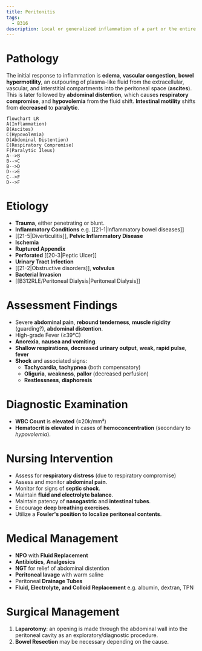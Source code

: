 ```yaml
---
title: Peritonitis
tags:
  - B316
description: Local or generalized inflammation of a part or the entire parietal and visceral surfaces of the abdominal cavity.
---
```

# Pathology
The initial response to inflammation is **edema**, **vascular congestion**, **bowel hypermotility**, an outpouring of plasma-like fluid from the extracellular, vascular, and interstitial compartments into the peritoneal space (**ascites**). This is later followed by **abdominal distention**, which causes **respiratory compromise**, and **hypovolemia** from the fluid shift. **Intestinal motility** shifts from **decreased** to **paralytic**.
```mermaid
flowchart LR
A(Inflammation)
B(Ascites)
C(Hypovolemia)
D(Abdominal Distention)
E(Respiratory Compromise)
F(Paralytic Ileus)
A-->B
B-->C
B-->D
D-->E
C-->F
D-->F
```
# Etiology
- **Trauma**, either penetrating or blunt.
- **Inflammatory Conditions** e.g. [[21-1|Inflammatory bowel diseases]]
- [[21-5|Diverticulitis]], **Pelvic Inflammatory Disease**
- **Ischemia**
- **Ruptured Appendix**
- **Perforated** [[20-3|Peptic Ulcer]]
- **Urinary Tract Infection**
- [[21-2|Obstructive disorders]], **volvulus**
- **Bacterial Invasion**
- [[B312RLE/Peritoneal Dialysis|Peritoneal Dialysis]]
# Assessment Findings
- Severe **abdominal pain**, **rebound tenderness**, **muscle rigidity** (guarding?), **abdominal distention**.
- High-grade Fever (≥39°C)
- **Anorexia**, **nausea and vomiting**.
- **Shallow respirations**, **decreased urinary output**, **weak, rapid pulse**, **fever**
- **Shock** and associated signs:
	- **Tachycardia**, **tachypnea** (both compensatory)
	- **Oliguria**, **weakness**, **pallor** (decreased perfusion)
	- **Restlessness**, **diaphoresis**
# Diagnostic Examination
- **WBC Count** is **elevated** (≥20k/mm³)
- **Hematocrit is elevated** in cases of **hemoconcentration** (secondary to *hypovolemia*).
# Nursing Intervention
- Assess for **respiratory distress** (due to respiratory compromise)
- Assess and monitor **abdominal pain**.
- Monitor for signs of **septic shock**.
- Maintain **fluid and electrolyte balance**.
- Maintain patency of **nasogastric** and **intestinal tubes**.
- Encourage **deep breathing exercises**.
- Utilize a **Fowler's position to localize peritoneal contents**.
# Medical Management
- **NPO** with **Fluid Replacement**
- **Antibiotics**, **Analgesics**
- **NGT** for relief of abdominal distention
- **Peritoneal lavage** with warm saline
- Peritoneal **Drainage Tubes**
- **Fluid, Electrolyte, and Colloid Replacement** e.g. albumin, dextran, TPN
# Surgical Management
1. **Laparotomy**: an opening is made through the abdominal wall into the peritoneal cavity as an exploratory/diagnostic procedure.
2. **Bowel Resection** may be necessary depending on the cause.
